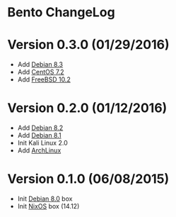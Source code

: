 Bento ChangeLog
================

# Version 0.3.0 (01/29/2016)

- Add [Debian 8.3][]
- Add [CentOS 7.2][]
- Add [FreeBSD 10.2][]

# Version 0.2.0 (01/12/2016)

- Add [Debian 8.2][]
- Add [Debian 8.1][]
- Init Kali Linux 2.0
- Add [ArchLinux][]

# Version 0.1.0 (06/08/2015)

- Init [Debian 8.0][] box
- Init [NixOS][] box (14.12)


[Debian 8.0]: https://atlas.hashicorp.com/nlamirault/boxes/debian-8.0
[Debian 8.1]: https://atlas.hashicorp.com/nlamirault/boxes/debian-8.1
[Debian 8.2]: https://atlas.hashicorp.com/nlamirault/boxes/debian-8.2
[Debian 8.3]: https://atlas.hashicorp.com/nlamirault/boxes/debian-8.3
[ArchLinux]: https://atlas.hashicorp.com/nlamirault/boxes/archlinux
[Centos 7.2]: https://atlas.hashicorp.com/nlamirault/boxes/centos-7.2
[FreeBSD 10.2]: https://atlas.hashicorp.com/nlamirault/boxes/freebsd-10.2
[NixOS]: https://atlas.hashicorp.com/nlamirault/boxes/nixos
[NixOS]: https://atlas.hashicorp.com/nlamirault/boxes/archlinux
